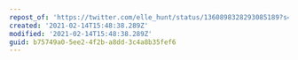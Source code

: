 ```yaml
---
repost_of: 'https://twitter.com/elle_hunt/status/1360898328293085189?s=09'
created: '2021-02-14T15:48:38.289Z'
modified: '2021-02-14T15:48:38.289Z'
guid: b75749a0-5ee2-4f2b-a8dd-3c4a8b35fef6
---
```

 
